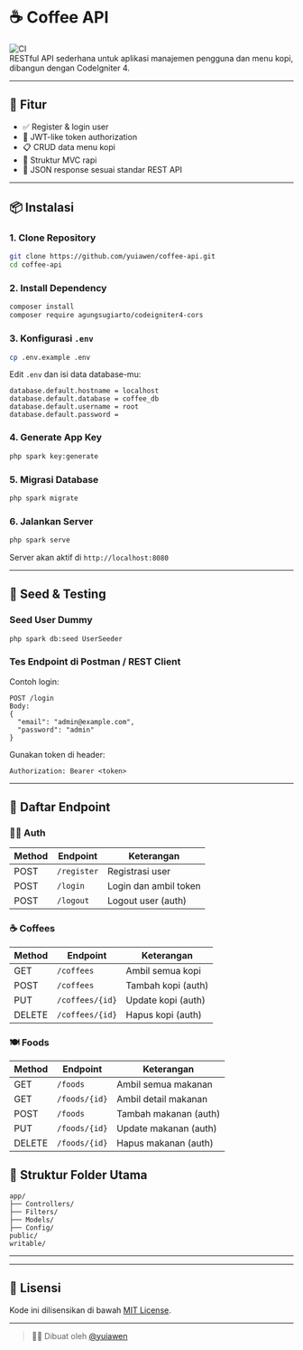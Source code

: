 # ☕ Coffee API

![CI](https://img.shields.io/badge/build-passing-brightgreen)  
RESTful API sederhana untuk aplikasi manajemen pengguna dan menu kopi, dibangun dengan CodeIgniter 4.

---

## 🚀 Fitur

- ✅ Register & login user
- 🔐 JWT-like token authorization
- 📋 CRUD data menu kopi
- 🧩 Struktur MVC rapi
- 📡 JSON response sesuai standar REST API

---

## 📦 Instalasi

### 1. Clone Repository
```bash
git clone https://github.com/yuiawen/coffee-api.git
cd coffee-api
```

### 2. Install Dependency
```bash
composer install
composer require agungsugiarto/codeigniter4-cors
```

### 3. Konfigurasi `.env`
```bash
cp .env.example .env
```

Edit `.env` dan isi data database-mu:
```
database.default.hostname = localhost
database.default.database = coffee_db
database.default.username = root
database.default.password = 
```

### 4. Generate App Key
```bash
php spark key:generate
```

### 5. Migrasi Database
```bash
php spark migrate
```

### 6. Jalankan Server
```bash
php spark serve
```

Server akan aktif di `http://localhost:8080`

---

## 🧪 Seed & Testing

### Seed User Dummy
```bash
php spark db:seed UserSeeder
```

### Tes Endpoint di Postman / REST Client

Contoh login:
```
POST /login
Body:
{
  "email": "admin@example.com",
  "password": "admin"
}
```

Gunakan token di header:
```
Authorization: Bearer <token>
```

---


## 🔀 Daftar Endpoint

### 🧑‍💼 Auth
| Method | Endpoint        | Keterangan              |
|--------|------------------|-------------------------|
| POST   | `/register`      | Registrasi user         |
| POST   | `/login`         | Login dan ambil token   |
| POST   | `/logout`        | Logout user (auth)      |

### ☕ Coffees
| Method | Endpoint            | Keterangan              |
|--------|----------------------|-------------------------|
| GET    | `/coffees`           | Ambil semua kopi        |
| POST   | `/coffees`           | Tambah kopi (auth)      |
| PUT    | `/coffees/{id}`      | Update kopi (auth)      |
| DELETE | `/coffees/{id}`      | Hapus kopi (auth)       |

### 🍽️ Foods
| Method | Endpoint            | Keterangan              |
|--------|----------------------|-------------------------|
| GET    | `/foods`             | Ambil semua makanan     |
| GET    | `/foods/{id}`        | Ambil detail makanan    |
| POST   | `/foods`             | Tambah makanan (auth)   |
| PUT    | `/foods/{id}`        | Update makanan (auth)   |
| DELETE | `/foods/{id}`        | Hapus makanan (auth)    |


## 📁 Struktur Folder Utama

```
app/
├── Controllers/
├── Filters/
├── Models/
├── Config/
public/
writable/
```

---


---

## 📄 Lisensi

Kode ini dilisensikan di bawah [MIT License](LICENSE).

---

> 🧑‍💻 Dibuat oleh [@yuiawen](https://github.com/yuiawen)
